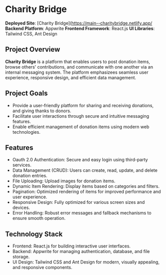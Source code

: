 # Charity Bridge

**Deployed Site**: [Charity Bridge](https://main--charitybridge.netlify.app/
**Backend Platform**: Appwrite
**Frontend Framework**: React.js
**UI Libraries**: Tailwind CSS, Ant Design

## Project Overview

**Charity Bridge** is a platform that enables users to post donation items, browse others' contributions, and communicate with one another via an internal messaging system. The platform emphasizees seamless user experience, responsive design, and efficient data management.

## Project Goals

- Provide a user-friendly platform for sharing and receiving donations, and giving thanks to donors.
- Facilitate user interactions through secure and intuitive messaging features.
- Enable efficient management of donation items using modern web technologies.

## Features

- Oauth 2.0 Authentication: Secure and easy login using third-party services.
- Data Management (CRUD): Users can create, read, update, and delete donation entries.
- File Uploading: Upload images for donation items.
- Dynamic Item Rendering: Display items based on categories and filters.
- Pagination: Optimized rendering of items for improved performance and user experience.
- Responsive Design: Fully optimized for various screen sizes and devices.
- Error Handling: Robust error messages and fallback mechanisms to ensure smooth operation.

## Technology Stack

- Frontend: React.js for building interactive user interfaces.
- Backend: Appwrite for managing authentication, database, and file storage.
- UI Design: Tailwind CSS and Ant Design for modern, visually appealing, and responsive components.
